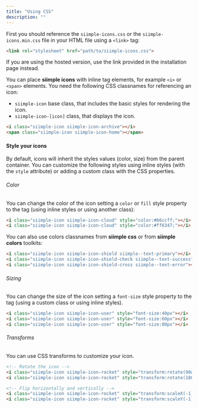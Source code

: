 ```yaml
---
title: "Using CSS"
description: ""
---
```

<style>
    .siimple-icon {font-size: 40px;}
</style>


First you should reference the `siimple-icons.css` or the `siimple-icons.min.css` file in your HTML file using a `<link>` tag:

```html
<link rel="stylesheet" href="path/to/siimple-icons.css">
```

If you are using the hosted version, use the link provided in the installation page instead.


You can place **siimple icons** with inline tag elements, for example `<i>` or `<span>` elements. You need the following CSS classnames for referencing an icon:

- `siimple-icon` base class, that includes the basic styles for rendering the icon.
- `siimple-icon-[icon]` class, that displays the icon.

```html preview="true"
<i class="siimple-icon siimple-icon-archive"></i>
<span class="siimple-icon siimple-icon-home"></span>
```


#### Style your icons

By default, icons will inherit the styles values (color, size) from the parent container. You can customize the following styles using inline styles (with the `style` attribute) or adding a custom class with the CSS properties.


###### Color

You can change the color of the icon setting a `color` or `fill` style property to the tag (using inline styles or using another class):

```html preview="true"
<i class="siimple-icon siimple-icon-cloud" style="color:#66ccff;"></i>
<i class="siimple-icon siimple-icon-cloud" style="color:#ff6347;"></i>
```

You can also use colors classnames from **siimple css** or from **siimple colors** toolkits:

```html preview="true"
<i class="siimple-icon siimple-icon-shield siimple--text-primary"></i>
<i class="siimple-icon siimple-icon-shield-check siimple--text-success"></i>
<i class="siimple-icon siimple-icon-shield-cross siimple--text-error"></i>
```


###### Sizing

You can change the size of the icon setting a `font-size` style property to the tag (using a custom class or using inline styles).


```html preview="true"
<i class="siimple-icon siimple-icon-user" style="font-size:40px"></i>
<i class="siimple-icon siimple-icon-user" style="font-size:60px"></i>
<i class="siimple-icon siimple-icon-user" style="font-size:80px"></i>
```


###### Transforms

You can use CSS transforms to customize your icon.

```html preview="true"
<!-- Rotate the icon -->
<i class="siimple-icon siimple-icon-rocket" style="transform:rotate(90deg);"></i>
<i class="siimple-icon siimple-icon-rocket" style="transform:rotate(180deg);"></i>

<!-- Flip horizontally and vertically -->
<i class="siimple-icon siimple-icon-rocket" style="transform:scaleX(-1);"></i>
<i class="siimple-icon siimple-icon-rocket" style="transform:scaleY(-1);"></i>
```



